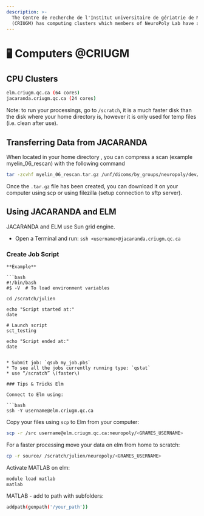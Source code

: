 ```yaml
---
description: >-
  The Centre de recherche de l'Institut universitaire de gériatrie de Montréal
  (CRIUGM) has computing clusters which members of NeuroPoly Lab have access to.
---
```


# `🖥` Computers \@CRIUGM

## CPU Clusters

```bash
elm.criugm.qc.ca (64 cores)
jacaranda.criugm.qc.ca (24 cores)
```

Note: to run your processings, go to `/scratch`, it is a much faster disk than the disk where your home directory is, however it is only used for temp files \(i.e. clean after use\).

## Transferring Data from JACARANDA

When located in your home directory , you can compress a scan \(example myelin\_06\_rescan\) with the following command

```bash
tar -zcvhf myelin_06_rescan.tar.gz /unf/dicoms/by_groups/neuropoly/dev/myelin_mapping/myelin_06_rescan/
```

Once the `.tar.gz` file has been created, you can download it on your computer using scp or using filezilla \(setup connection to sftp server\).

## Using JACARANDA and ELM

JACARANDA and ELM use Sun grid engine.

* Open a Terminal and run: `ssh <username>@jacaranda.criugm.qc.ca`

### **Create Job Script**

```{note}
**Example**

```bash
#!/bin/bash
#$ -V  # To load environment variables
 
cd /scratch/julien
 
echo "Script started at:"
date
 
# Launch script
sct_testing
 
echo "Script ended at:"
date
```
```

* Submit job: `qsub my_job.pbs`
* To see all the jobs currently running type: `qstat`
* use “/scratch” \(faster\)

### Tips & Tricks Elm

Connect to Elm using:

```bash
ssh -Y username@elm.criugm.qc.ca
```

Copy your files using `scp` to Elm from your computer:

```bash
scp -r /src username@elm.criugm.qc.ca:neuropoly/<GRAMES_USERNAME>
```

For a faster processing move your data on elm from home to scratch:

```bash
cp -r source/ /scratch/julien/neuropoly/<GRAMES_USERNAME>
```

Activate MATLAB on elm:

```bash
module load matlab
matlab
```

MATLAB - add to path with subfolders:

```bash
addpath(genpath('/your_path'))
```

